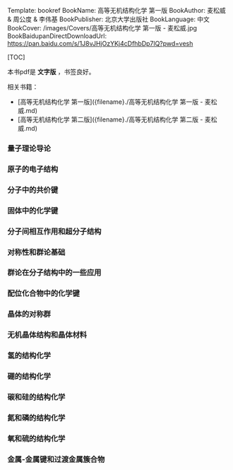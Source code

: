 Template: bookref
BookName: 高等无机结构化学 第一版
BookAuthor: 麦松威 & 周公度 & 李伟基
BookPublisher: 北京大学出版社
BookLanguage: 中文
BookCover: /images/Covers/高等无机结构化学 第一版 - 麦松威.jpg
BookBaidupanDirectDownloadUrl: https://pan.baidu.com/s/1J8vJHjOzYKj4cDfhbDp7lQ?pwd=vesh 


[TOC]

本书pdf是 **文字版** ，书签良好。


相关书籍：

- [高等无机结构化学 第一版]({filename}./高等无机结构化学 第一版 - 麦松威.md)
- [高等无机结构化学 第二版]({filename}./高等无机结构化学 第二版 - 麦松威.md)

### 量子理论导论

### 原子的电子结构

### 分子中的共价键

### 固体中的化学键

### 分子间相互作用和超分子结构

### 对称性和群论基础

### 群论在分子结构中的一些应用

### 配位化合物中的化学键

### 晶体的对称群

### 无机晶体结构和晶体材料

### 氢的结构化学

### 硼的结构化学

### 碳和硅的结构化学

### 氮和磷的结构化学

### 氧和硫的结构化学

### 金属-金属键和过渡金属簇合物
